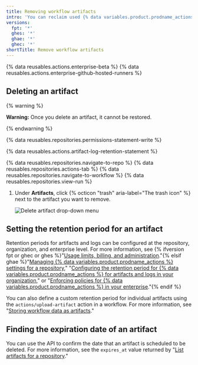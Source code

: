 ```yaml
---
title: Removing workflow artifacts
intro: 'You can reclaim used {% data variables.product.prodname_actions %} storage by deleting artifacts before they expire on {% data variables.product.product_name %}.'
versions:
  fpt: '*'
  ghes: '*'
  ghae: '*'
  ghec: '*'
shortTitle: Remove workflow artifacts
---
```


{% data reusables.actions.enterprise-beta %}
{% data reusables.actions.enterprise-github-hosted-runners %}

## Deleting an artifact

{% warning %}

**Warning:** Once you delete an artifact, it cannot be restored.

{% endwarning %}

{% data reusables.repositories.permissions-statement-write %}

{% data reusables.actions.artifact-log-retention-statement %}

{% data reusables.repositories.navigate-to-repo %}
{% data reusables.repositories.actions-tab %}
{% data reusables.repositories.navigate-to-workflow %}
{% data reusables.repositories.view-run %}
1. Under **Artifacts**, click {% octicon "trash" aria-label="The trash icon" %} next to the artifact you want to remove.
    
    ![Delete artifact drop-down menu](/assets/images/help/repository/actions-delete-artifact-updated.png)
    

## Setting the retention period for an artifact

Retention periods for artifacts and logs can be configured at the repository, organization, and enterprise level. For more information, see {% ifversion fpt or ghec or ghes %}"[Usage limits, billing, and administration](/actions/reference/usage-limits-billing-and-administration#artifact-and-log-retention-policy)."{% elsif ghae %}"[Managing {% data variables.product.prodname_actions %} settings for a repository](/repositories/managing-your-repositories-settings-and-features/enabling-features-for-your-repository/managing-github-actions-settings-for-a-repository#configuring-the-retention-period-for-github-actions-artifacts-and-logs-in-your-repository)," "[Configuring the retention period for {% data variables.product.prodname_actions %} for artifacts and logs in your organization](/organizations/managing-organization-settings/configuring-the-retention-period-for-github-actions-artifacts-and-logs-in-your-organization)," or "[Enforcing policies for {% data variables.product.prodname_actions %} in your enterprise](/admin/policies/enforcing-policies-for-your-enterprise/enforcing-policies-for-github-actions-in-your-enterprise#enforcing-a-policy-for-artifact-and-log-retention-in-your-enterprise)."{% endif %}

You can also define a custom retention period for individual artifacts using the `actions/upload-artifact` action in a workflow. For more information, see "[Storing workflow data as artifacts](/actions/guides/storing-workflow-data-as-artifacts#configuring-a-custom-artifact-retention-period)."

## Finding the expiration date of an artifact

You can use the API to confirm the date that an artifact is scheduled to be deleted. For more information, see the `expires_at` value returned by "[List artifacts for a repository](/rest/reference/actions#artifacts)."
